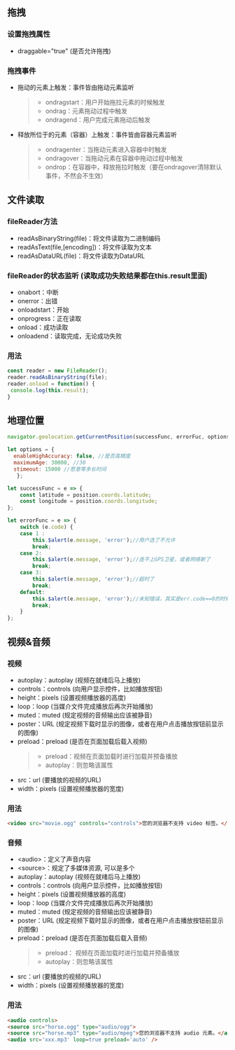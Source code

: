 拖拽
----------
### 设置拖拽属性
+ draggable="true" (是否允许拖拽)

### 拖拽事件
+ 拖动的元素上触发：事件皆由拖动元素监听
    >+ ondragstart：用户开始拖拉元素的时候触发
    >+ ondrag：元素拖动过程中触发
    >+ ondragend：用户完成元素拖动后触发
    
+ 释放所位于的元素（容器）上触发：事件皆由容器元素监听
    >+ ondragenter：当拖动元素进入容器中时触发
    >+ ondragover：当拖动元素在容器中拖动过程中触发
    >+ ondrop：在容器中，释放拖拉时触发（要在ondragover清除默认事件，不然会不生效）
    
文件读取
----------
### fileReader方法
+ readAsBinaryString(file)：将文件读取为二进制编码
+ readAsText(file,[encoding])：将文件读取为文本
+ readAsDataURL(file)：将文件读取为DataURL  

### fileReader的状态监听 (读取成功失败结果都在this.result里面)
+ onabort：中断
+ onerror：出错
+ onloadstart：开始
+ onprogress：正在读取
+ onload：成功读取
+ onloadend：读取完成，无论成功失败 

### 用法
```javascript
const reader = new FileReader();
reader.readAsBinaryString(file);
reader.onload = function() {
 console.log(this.result); 
}

```

地理位置
----------
```javascript
navigator.geolocation.getCurrentPosition(successFunc, errorFuc, options);

let options = { 
  enableHighAccuracy: false, //是否高精度
  maximumAge: 30000, //30
  stimeout: 15000 //愿意等多长时间
   };

let successFunc = e => {
    const latitude = position.coords.latitude;
    const longitude = position.coords.longitude;
};

let errorFunc = e => {
    switch (e.code) {
    case 1 :
        this.$alert(e.message, 'error');//用户选了不允许
        break;
    case 2:
        this.$alert(e.message, 'error');//连不上GPS卫星，或者网络断了
        break;
    case 3:
        this.$alert(e.message, 'error');//超时了
        break;
    default:
        this.$alert(e.message, 'error');//未知错误，其实是err.code==0的时候
        break;
    }
};
```

视频&音频
----------
### 视频
+ autoplay：autoplay	 (视频在就绪后马上播放)
+ controls：controls (向用户显示控件，比如播放按钮)
+ height：pixels (设置视频播放器的高度)
+ loop：loop (当媒介文件完成播放后再次开始播放)
+ muted：muted (规定视频的音频输出应该被静音)
+ poster：URL (规定视频下载时显示的图像，或者在用户点击播放按钮前显示的图像)
+ preload：preload (是否在页面加载后载入视频)
    >+ preload：视频在页面加载时进行加载并预备播放
    >+ autoplay：则忽略该属性
+ src：url (要播放的视频的URL)
+ width：pixels (设置视频播放器的宽度)

### 用法
```html
<video src="movie.ogg" controls="controls">您的浏览器不支持 video 标签。</video>
```

### 音频
+ \<audio\>：定义了声音内容
+ \<source\>：规定了多媒体资源, 可以是多个
+ autoplay：autoplay (视频在就绪后马上播放)
+ controls：controls (向用户显示控件，比如播放按钮)
+ height：pixels (设置视频播放器的高度)
+ loop：loop (当媒介文件完成播放后再次开始播放)
+ muted：muted (规定视频的音频输出应该被静音)
+ poster：URL (规定视频下载时显示的图像，或者在用户点击播放按钮前显示的图像)
+ preload：preload (是否在页面加载后载入音频)
    >+ preload： 视频在页面加载时进行加载并预备播放
    >+ autoplay：则忽略该属性
+ src：url (要播放的视频的URL)
+ width：pixels (设置视频播放器的宽度)

### 用法
```html
<audio controls>
<source src="horse.ogg" type="audio/ogg">
<source src="horse.mp3" type="audio/mpeg">您的浏览器不支持 audio 元素。</audio>
<audio src='xxx.mp3' loop=true preload='auto' />
```
